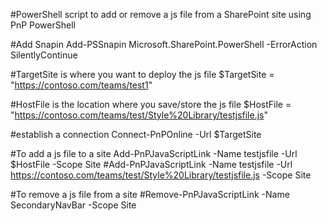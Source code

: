 #PowerShell script to add or remove a js file from a SharePoint site using PnP PowerShell

#Add Snapin
Add-PSSnapin Microsoft.SharePoint.PowerShell -ErrorAction SilentlyContinue 

#TargetSite is where you want to deploy the js file
$TargetSite = "https://contoso.com/teams/test1"

#HostFile is the location where you save/store the js file
$HostFile = "https://contoso.com/teams/test/Style%20Library/testjsfile.js" 

#establish a connection
Connect-PnPOnline -Url $TargetSite

#To add a js file to a site
Add-PnPJavaScriptLink -Name testjsfile -Url $HostFile -Scope Site
#Add-PnPJavaScriptLink -Name testjsfile -Url https://contoso.com/teams/test/Style%20Library/testjsfile.js -Scope Site

#To remove a js file from a site
#Remove-PnPJavaScriptLink -Name SecondaryNavBar -Scope Site
